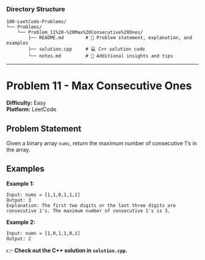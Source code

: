 ### **Directory Structure**

```
100-LeetCode-Problems/
└── Problems/
    └── Problem_11%20-%20Max%20Consecutive%20Ones/
        ├── README.md        # 📄 Problem statement, explanation, and examples
        ├── solution.cpp     # 💻 C++ solution code
        └── notes.md         # 📝 Additional insights and tips
```

---

# Problem 11 - Max Consecutive Ones

**Difficulty:** Easy  
**Platform:** LeetCode

## Problem Statement

Given a binary array `nums`, return the maximum number of consecutive 1's in the array.

## Examples

**Example 1:**  
```
Input: nums = [1,1,0,1,1,1]
Output: 3
Explanation: The first two digits or the last three digits are consecutive 1's. The maximum number of consecutive 1's is 3.
```

**Example 2:**  
```
Input: nums = [1,0,1,1,0,1]
Output: 2
```

👉 **Check out the C++ solution in `solution.cpp`.**
